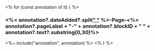 <% for (const annotation of it) { %>

### <%= annotation?.dateAdded?.split[" "](0) %>-Page-<%= annotation?.pageLabel + "-" + annotation?.blockID + " " + annotation?.text?.substring(0,30)%>

<%~ include("annotation", annotation) %>
<% } %>
